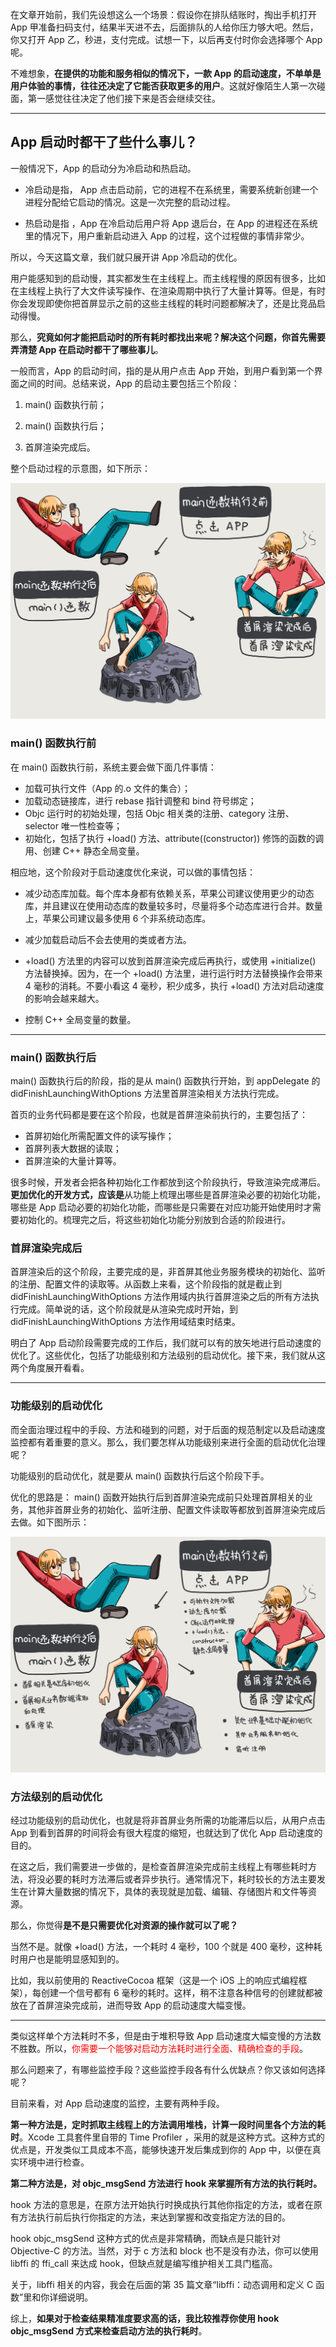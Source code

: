 在文章开始前，我们先设想这么一个场景：假设你在排队结账时，掏出手机打开 App 甲准备扫码支付，结果半天进不去，后面排队的人给你压力够大吧。然后，你又打开 App 乙，秒进，支付完成。试想一下，以后再支付时你会选择哪个 App 呢。

不难想象，**在提供的功能和服务相似的情况下，一款 App 的启动速度，不单单是用户体验的事情，往往还决定了它能否获取更多的用户**。这就好像陌生人第一次碰面，第一感觉往往决定了他们接下来是否会继续交往。

---

## App 启动时都干了些什么事儿？

一般情况下，App 的启动分为冷启动和热启动。

* 冷启动是指， App 点击启动前，它的进程不在系统里，需要系统新创建一个进程分配给它启动的情况。这是一次完整的启动过程。

* 热启动是指 ，App 在冷启动后用户将 App 退后台，在 App 的进程还在系统里的情况下，用户重新启动进入 App 的过程，这个过程做的事情非常少。

  

所以，今天这篇文章，我们就只展开讲 App 冷启动的优化。

用户能感知到的启动慢，其实都发生在主线程上。而主线程慢的原因有很多，比如在主线程上执行了大文件读写操作、在渲染周期中执行了大量计算等。但是，有时你会发现即使你把首屏显示之前的这些主线程的耗时问题都解决了，还是比竞品启动得慢。



那么，**究竟如何才能把启动时的所有耗时都找出来呢？解决这个问题，你首先需要弄清楚 App 在启动时都干了哪些事儿**。

一般而言，App 的启动时间，指的是从用户点击 App 开始，到用户看到第一个界面之间的时间。总结来说，App 的启动主要包括三个阶段：

1. main() 函数执行前；

2. main() 函数执行后；

3. 首屏渲染完成后。

整个启动过程的示意图，如下所示：

![](../pics/8af7e23cd98c8add88e2f8ed3405ed81.png)



### main() 函数执行前

在 main() 函数执行前，系统主要会做下面几件事情：

* 加载可执行文件（App 的.o 文件的集合）；
* 加载动态链接库，进行 rebase 指针调整和 bind 符号绑定；
* Objc 运行时的初始处理，包括 Objc 相关类的注册、category 注册、selector 唯一性检查等；
* 初始化，包括了执行 +load() 方法、attribute((constructor)) 修饰的函数的调用、创建 C++ 静态全局变量。

相应地，这个阶段对于启动速度优化来说，可以做的事情包括：

* 减少动态库加载。每个库本身都有依赖关系，苹果公司建议使用更少的动态库，并且建议在使用动态库的数量较多时，尽量将多个动态库进行合并。数量上，苹果公司建议最多使用 6 个非系统动态库。

* 减少加载启动后不会去使用的类或者方法。

* +load() 方法里的内容可以放到首屏渲染完成后再执行，或使用 +initialize() 方法替换掉。因为，在一个 +load() 方法里，进行运行时方法替换操作会带来 4 毫秒的消耗。不要小看这 4 毫秒，积少成多，执行 +load() 方法对启动速度的影响会越来越大。

* 控制 C++ 全局变量的数量。



---

### main() 函数执行后

main() 函数执行后的阶段，指的是从 main() 函数执行开始，到 appDelegate 的 didFinishLaunchingWithOptions 方法里首屏渲染相关方法执行完成。

首页的业务代码都是要在这个阶段，也就是首屏渲染前执行的，主要包括了：

* 首屏初始化所需配置文件的读写操作；
* 首屏列表大数据的读取；
* 首屏渲染的大量计算等。



很多时候，开发者会把各种初始化工作都放到这个阶段执行，导致渲染完成滞后。**更加优化的开发方式，应该是**从功能上梳理出哪些是首屏渲染必要的初始化功能，哪些是 App 启动必要的初始化功能，而哪些是只需要在对应功能开始使用时才需要初始化的。梳理完之后，将这些初始化功能分别放到合适的阶段进行。



### 首屏渲染完成后

首屏渲染后的这个阶段，主要完成的是，非首屏其他业务服务模块的初始化、监听的注册、配置文件的读取等。从函数上来看，这个阶段指的就是截止到 didFinishLaunchingWithOptions 方法作用域内执行首屏渲染之后的所有方法执行完成。简单说的话，这个阶段就是从渲染完成时开始，到 didFinishLaunchingWithOptions 方法作用域结束时结束。

明白了 App 启动阶段需要完成的工作后，我们就可以有的放矢地进行启动速度的优化了。这些优化，包括了功能级别和方法级别的启动优化。接下来，我们就从这两个角度展开看看。

---

### 功能级别的启动优化

而全面治理过程中的手段、方法和碰到的问题，对于后面的规范制定以及启动速度监控都有着重要的意义。那么，我们要怎样从功能级别来进行全面的启动优化治理呢？



功能级别的启动优化，就是要从 main() 函数执行后这个阶段下手。

优化的思路是： main() 函数开始执行后到首屏渲染完成前只处理首屏相关的业务，其他非首屏业务的初始化、监听注册、配置文件读取等都放到首屏渲染完成后去做。如下图所示：

![](../pics/f30f438d447e81132dd520e657427419.png)



### 方法级别的启动优化

经过功能级别的启动优化，也就是将非首屏业务所需的功能滞后以后，从用户点击 App 到看到首屏的时间将会有很大程度的缩短，也就达到了优化 App  启动速度的目的。

在这之后，我们需要进一步做的，是检查首屏渲染完成前主线程上有哪些耗时方法，将没必要的耗时方法滞后或者异步执行。通常情况下，耗时较长的方法主要发生在计算大量数据的情况下，具体的表现就是加载、编辑、存储图片和文件等资源。

那么，你觉得**是不是只需要优化对资源的操作就可以了呢？**

当然不是。就像 +load() 方法，一个耗时 4 毫秒，100 个就是 400 毫秒，这种耗时用户也是能明显感知到的。

比如，我以前使用的  ReactiveCocoa 框架（这是一个 iOS 上的响应式编程框架），每创建一个信号都有 6  毫秒的耗时。这样，稍不注意各种信号的创建就都被放在了首屏渲染完成前，进而导致 App 的启动速度大幅变慢。



---

类似这样单个方法耗时不多，但是由于堆积导致  App  启动速度大幅变慢的方法数不胜数。所以，<font color=#ff0000>你需要一个能够对启动方法耗时进行全面、精确检查的手段</font>。

那么问题来了，有哪些监控手段？这些监控手段各有什么优缺点？你又该如何选择呢？

目前来看，对 App 启动速度的监控，主要有两种手段。

**第一种方法是，定时抓取主线程上的方法调用堆栈，计算一段时间里各个方法的耗时**。Xcode  工具套件里自带的 Time Profiler ，采用的就是这种方式。这种方式的优点是，开发类似工具成本不高，能够快速开发后集成到你的 App  中，以便在真实环境中进行检查。

**第二种方法是，对 objc_msgSend  方法进行 hook 来掌握所有方法的执行耗时。**

hook  方法的意思是，在原方法开始执行时换成执行其他你指定的方法，或者在原有方法执行前后执行你指定的方法，来达到掌握和改变指定方法的目的。

hook  objc_msgSend 这种方式的优点是非常精确，而缺点是只能针对 Objective-C 的方法。当然，对于 c 方法和 block  也不是没有办法，你可以使用 libffi 的 ffi_call 来达成 hook，但缺点就是编写维护相关工具门槛高。

关于，libffi  相关的内容，我会在后面的第 35 篇文章“libffi：动态调用和定义 C  函数”里和你详细说明。

综上，**如果对于检查结果精准度要求高的话，我比较推荐你使用 hook objc_msgSend  方式来检查启动方法的执行耗时**。